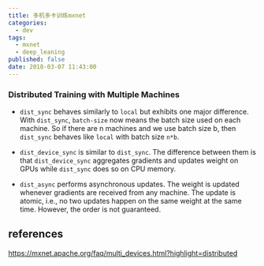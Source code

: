 ```yaml
---
title: 多机多卡训练mxnet
categories:
  - dev
tags:
  - mxnet
  - deep_leaning
published: false
date: 2018-03-07 11:43:00
---
```



### Distributed Training with Multiple Machines

- `dist_sync` behaves similarly to `local` but exhibits one major difference. With `dist_sync`, `batch-size` now means the batch size used on each machine. So if there are n machines and we use batch size b, then `dist_sync` behaves like `local` with batch size `n*b`.

- `dist_device_sync` is similar to `dist_sync`. The difference between them is that `dist_device_sync` aggregates gradients and updates weight on GPUs while `dist_sync` does so on CPU memory.

- `dist_async` performs asynchronous updates. The weight is updated whenever gradients are received from any machine. The update is atomic, i.e., no two updates happen on the same weight at the same time. However, the order is not guaranteed.


references
-----------
https://mxnet.apache.org/faq/multi_devices.html?highlight=distributed
